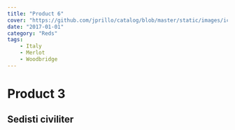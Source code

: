 ```yaml
---
title: "Product 6"
cover: "https://github.com/jprillo/catalog/blob/master/static/images/icon.png?raw=true"
date: "2017-01-01"
category: "Reds"
tags:
    - Italy
    - Merlot
    - Woodbridge
---
```


# Product 3

## Sedisti civiliter